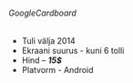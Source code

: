 ###### GoogleCardboard
* Tuli välja 2014
* Ekraani suurus - kuni 6 tolli
* Hind – __*15$*__
* Platvorm - Android
